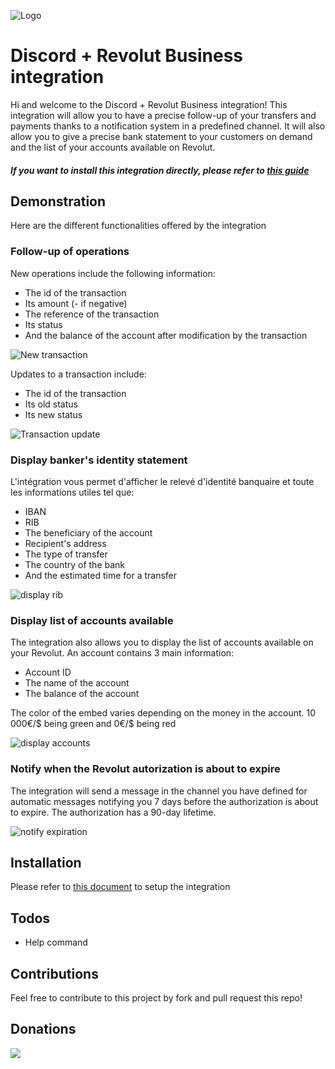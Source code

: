 ![Logo](https://i.imgur.com/r2sBGZM.png)

# Discord + Revolut Business integration
Hi and welcome to the Discord + Revolut Business integration! This integration will allow you to have a precise follow-up of your transfers and payments thanks to a notification system in a predefined channel. It will also allow you to give a precise bank statement to your customers on demand and the list of your accounts available on Revolut.

##### If you want to install this integration directly, please refer to [this guide](https://github.com/RootMestudy/discord-revolut/blob/master/INSTALL.md)

## Demonstration
Here are the different functionalities offered by the integration

### Follow-up of operations
New operations include the following information:
   - The id of the transaction
  - Its amount (- if negative)
  - The reference of the transaction
  - Its status
  - And the balance of the account after modification by the transaction

![New transaction](https://i.imgur.com/jmVcdmV.png)

Updates to a transaction include:
  - The id of the transaction
  - Its old status
  - Its new status

![Transaction update](https://i.imgur.com/3e9Ufe1.png)

### Display banker's identity statement
L'intégration vous permet d'afficher le relevé d'identité banquaire et toute les informations utiles tel que:
 - IBAN
  - RIB
  - The beneficiary of the account
  - Recipient's address
  - The type of transfer
  - The country of the bank
  - And the estimated time for a transfer

![display rib](https://i.imgur.com/VHUnhXW.png)

### Display list of accounts available
The integration also allows you to display the list of accounts available on your Revolut. An account contains 3 main information:
 - Account ID
  - The name of the account
  - The balance of the account

The color of the embed varies depending on the money in the account. 10 000€/$ being green and 0€/$ being red

![display accounts](https://i.imgur.com/lpTyt8M.png)

### Notify when the Revolut autorization is about to expire
The integration will send a message in the channel you have defined for automatic messages notifying you 7 days before the authorization is about to expire. The authorization has a 90-day lifetime.

![notify expiration](https://i.imgur.com/m5Jy30T.png)

## Installation
Please refer to [this document](https://github.com/RootMestudy/discord-revolut/blob/master/INSTALL.md) to setup the integration

## Todos

 - Help command

## Contributions

Feel free to contribute to this project by fork and pull request this repo!

## Donations
<a href="https://www.buymeacoffee.com/rootmeih"><img src="https://img.buymeacoffee.com/button-api/?text=Buy me a coffee&emoji=&slug=rootmeih&button_colour=FF5F5F&font_colour=ffffff&font_family=Cookie&outline_colour=000000&coffee_colour=FFDD00"></a>